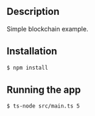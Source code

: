 ## Description

Simple blockchain example.

## Installation

```bash
$ npm install
```

## Running the app

```bash
$ ts-node src/main.ts 5
```
